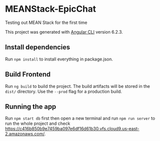 # MEANStack-EpicChat

Testing out MEAN Stack for the first time 

This project was generated with [Angular CLI](https://github.com/angular/angular-cli) version 6.2.3.

## Install dependencies
Run `npm install` to install everything in package.json.

## Build Frontend
Run `ng build` to build the project. The build artifacts will be stored in the `dist/` directory. Use the `--prod` flag for a production build.

## Running the app
Run `npm start db` first then open a new terminal and run `npm run server` to run the whole project and check https://c416b850b9e7459ba097e6df16d61b30.vfs.cloud9.us-east-2.amazonaws.com/.
